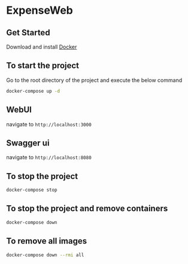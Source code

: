 # ExpenseWeb

## Get Started
Download and install [Docker](https://www.docker.com/products/docker-desktop)

## To start the project
Go to the root directory of the project and execute the below command
```bash
docker-compose up -d
```
## WebUI
navigate to `http://localhost:3000`

## Swagger ui
navigate to `http://localhost:8080`

## To stop the project
```bash
docker-compose stop
```

## To stop the project and remove containers
```bash
docker-compose down
```

## To remove all images
```bash
docker-compose down --rmi all
```